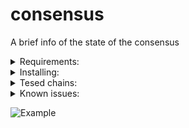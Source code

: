 # consensus
A brief info of the state of the consensus

<details>
  <summary>Requirements:</summary>
  
  *  Ubuntu 20.04 
  *  python3.8 
  *  pip3 
  *  pipenv
  *  For the correct work of the application you should configure RPC :26657 and REST :1317 endpoints. For example:  
  http://8.8.8.8:26657 and http://8.8.8.8:1317
  
  
</details>

<details>
  <summary>Installing:</summary>
  
  #### Technically, the installation itself is cloning the repo, setting dependencies, and providing 2 variables

```sh
$ cd && git clone https://github.com/Northa/consensus.git && cd consensus
$ sudo apt install python3-pip
$ pip3 install pipenv
$ pipenv sync

```  
  
  Next open consensus.py in editor and replace REST/RPC variables with an appropriate values.  
  Example:  
  ```REST = 'http://1.1.1.1:1317'```  
  ```RPC = "http://1.1.1.1:26657"```
  
  Once configured you can run the app by following:
  
  ```$ pipenv run python3 consensus.py ```
</details>

<details>
  <summary>Tesed chains:</summary>  
  
  - Evmos evmosdryrun_9009-1  
  - Evmos evmos_9000-4  
  - Umee  
  - Archway  
  - Cosmic Horizon  
  - Kyve  
  
</details>

<details>
  <summary>Known issues:</summary>
  Appers on some machines

  ```

  /usr/local/lib/python3.8/dist-packages/pkg_resources/__init__.py:123: PkgResourcesDeprecationWarning: 0.1.36ubuntu1 is an invalid version and will not be supported in a future release
  warnings.warn(
/usr/local/lib/python3.8/dist-packages/pkg_resources/__init__.py:123: PkgResourcesDeprecationWarning: 0.23ubuntu1 is an invalid version and will not be supported in a future release
  warnings.warn(
  ```

  Fast solution: ```$ export PYTHONWARNINGS="ignore"```



</details>

![Example](https://github.com/Northa/consensus/blob/main/scr/Screenshot%20from%202022-04-27%2008-53-01.jpg?raw=true "EX")
